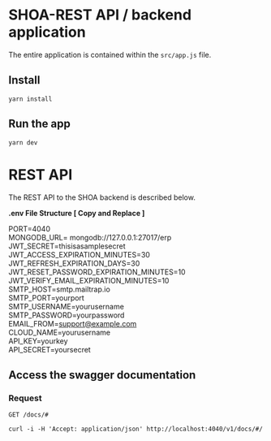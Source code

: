 # SHOA-REST API / backend application

The entire application is contained within the `src/app.js` file.

## Install

    yarn install

## Run the app

    yarn dev

# REST API

The REST API to the SHOA backend is described below.

**.env File Structure [ Copy and Replace ]**

  PORT=4040 <br/>
  MONGODB_URL= mongodb://127.0.0.1:27017/erp <br />
  JWT_SECRET=thisisasamplesecret <br />
  JWT_ACCESS_EXPIRATION_MINUTES=30 <br />
  JWT_REFRESH_EXPIRATION_DAYS=30 <br />
  JWT_RESET_PASSWORD_EXPIRATION_MINUTES=10 <br />
  JWT_VERIFY_EMAIL_EXPIRATION_MINUTES=10 <br />
  SMTP_HOST=smtp.mailtrap.io <br />
  SMTP_PORT=yourport <br />
  SMTP_USERNAME=yourusername <br />
  SMTP_PASSWORD=yourpassword <br />
  EMAIL_FROM=support@example.com <br />
  CLOUD_NAME=yourusername <br />
  API_KEY=yourkey <br />
  API_SECRET=yoursecret <br />

## Access the swagger documentation 

### Request

`GET /docs/#`

    curl -i -H 'Accept: application/json' http://localhost:4040/v1/docs/#/

